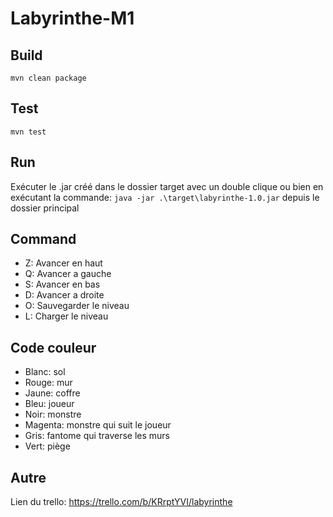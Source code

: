 # Labyrinthe-M1

## Build

`mvn clean package`

## Test

`mvn test`

## Run

Exécuter le .jar créé dans le dossier target avec un double clique ou bien en exécutant la commande: `java -jar .\target\labyrinthe-1.0.jar` depuis le dossier principal

## Command

- Z: Avancer en haut
- Q: Avancer a gauche
- S: Avancer en bas
- D: Avancer a droite
- O: Sauvegarder le niveau
- L: Charger le niveau

## Code couleur

- Blanc: sol
- Rouge: mur
- Jaune: coffre
- Bleu: joueur
- Noir: monstre
- Magenta: monstre qui suit le joueur
- Gris: fantome qui traverse les murs
- Vert: piège

## Autre

Lien du trello:
<https://trello.com/b/KRrptYVI/labyrinthe>
